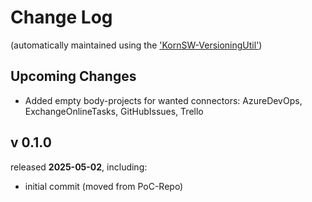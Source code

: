 # Change Log

(automatically maintained using the ['KornSW-VersioningUtil'](https://github.com/KornSW/VersioningUtil))



## Upcoming Changes

* Added empty body-projects for wanted connectors: AzureDevOps, ExchangeOnlineTasks, GitHubIssues, Trello



## v 0.1.0
released **2025-05-02**, including:
 - initial commit (moved from PoC-Repo)



